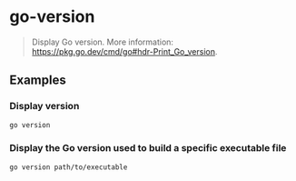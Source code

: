 # go-version

> Display Go version. More information: <https://pkg.go.dev/cmd/go#hdr-Print_Go_version>.

## Examples

### Display version

```bash
go version
```

### Display the Go version used to build a specific executable file

```bash
go version path/to/executable
```
